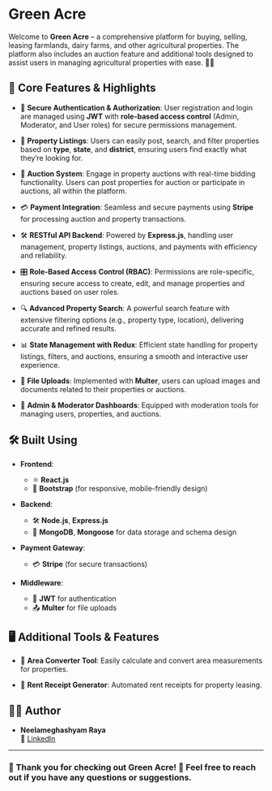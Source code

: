 # Green Acre 
Welcome to **Green Acre** – a comprehensive platform for buying, selling, leasing farmlands, dairy farms, and other agricultural properties. The platform also includes an auction feature and additional tools designed to assist users in managing agricultural properties with ease. 🌾🚜

## 🌟 Core Features & Highlights

- 🔐 **Secure Authentication & Authorization**: User registration and login are managed using **JWT** with **role-based access control** (Admin, Moderator, and User roles) for secure permissions management.
  
- 🏡 **Property Listings**: Users can easily post, search, and filter properties based on **type**, **state**, and **district**, ensuring users find exactly what they’re looking for.

- 🎯 **Auction System**: Engage in property auctions with real-time bidding functionality. Users can post properties for auction or participate in auctions, all within the platform.

- 💳 **Payment Integration**: Seamless and secure payments using **Stripe** for processing auction and property transactions.

- 🛠️ **RESTful API Backend**: Powered by **Express.js**, handling user management, property listings, auctions, and payments with efficiency and reliability.

- 🎛️ **Role-Based Access Control (RBAC)**: Permissions are role-specific, ensuring secure access to create, edit, and manage properties and auctions based on user roles.

- 🔍 **Advanced Property Search**: A powerful search feature with extensive filtering options (e.g., property type, location), delivering accurate and refined results.

- 📊 **State Management with Redux**: Efficient state handling for property listings, filters, and auctions, ensuring a smooth and interactive user experience.

- 📸 **File Uploads**: Implemented with **Multer**, users can upload images and documents related to their properties or auctions.

- 💼 **Admin & Moderator Dashboards**: Equipped with moderation tools for managing users, properties, and auctions.

## 🛠️ Built Using

- **Frontend**: 
  - ⚛️ **React.js** 
  - 🎨 **Bootstrap** (for responsive, mobile-friendly design)
  
- **Backend**: 
  - 🛠️ **Node.js**, **Express.js**
  - 💾 **MongoDB**, **Mongoose** for data storage and schema design

- **Payment Gateway**: 
  - 💳 **Stripe** (for secure transactions)

- **Middleware**:
  - 🔑 **JWT** for authentication
  - 📤 **Multer** for file uploads

## 🖥️ Additional Tools & Features

- 📐 **Area Converter Tool**: Easily calculate and convert area measurements for properties.
  
- 🧾 **Rent Receipt Generator**: Automated rent receipts for property leasing.


## 👨‍💻 Author

- **Neelameghashyam Raya**  
  💼 [LinkedIn](https://www.linkedin.com/in/neelameghashyamraya/)
  
---
### 🌟 Thank you for checking out **Green Acre**! 🌿 Feel free to reach out if you have any questions or suggestions.
